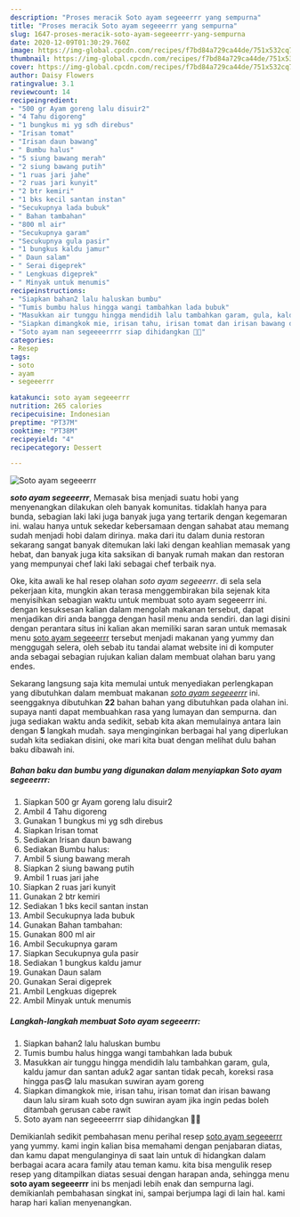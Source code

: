 ```yaml
---
description: "Proses meracik Soto ayam segeeerrr yang sempurna"
title: "Proses meracik Soto ayam segeeerrr yang sempurna"
slug: 1647-proses-meracik-soto-ayam-segeeerrr-yang-sempurna
date: 2020-12-09T01:30:29.760Z
image: https://img-global.cpcdn.com/recipes/f7bd84a729ca44de/751x532cq70/soto-ayam-segeeerrr-foto-resep-utama.jpg
thumbnail: https://img-global.cpcdn.com/recipes/f7bd84a729ca44de/751x532cq70/soto-ayam-segeeerrr-foto-resep-utama.jpg
cover: https://img-global.cpcdn.com/recipes/f7bd84a729ca44de/751x532cq70/soto-ayam-segeeerrr-foto-resep-utama.jpg
author: Daisy Flowers
ratingvalue: 3.1
reviewcount: 14
recipeingredient:
- "500 gr Ayam goreng lalu disuir2"
- "4 Tahu digoreng"
- "1 bungkus mi yg sdh direbus"
- "Irisan tomat"
- "Irisan daun bawang"
- " Bumbu halus"
- "5 siung bawang merah"
- "2 siung bawang putih"
- "1 ruas jari jahe"
- "2 ruas jari kunyit"
- "2 btr kemiri"
- "1 bks kecil santan instan"
- "Secukupnya lada bubuk"
- " Bahan tambahan"
- "800 ml air"
- "Secukupnya garam"
- "Secukupnya gula pasir"
- "1 bungkus kaldu jamur"
- " Daun salam"
- " Serai digeprek"
- " Lengkuas digeprek"
- " Minyak untuk menumis"
recipeinstructions:
- "Siapkan bahan2 lalu haluskan bumbu"
- "Tumis bumbu halus hingga wangi tambahkan lada bubuk"
- "Masukkan air tunggu hingga mendidih lalu tambahkan garam, gula, kaldu jamur dan santan aduk2 agar santan tidak pecah, koreksi rasa hingga pas😋 lalu masukan suwiran ayam goreng"
- "Siapkan dimangkok mie, irisan tahu, irisan tomat dan irisan bawang daun lalu siram kuah soto dgn suwiran ayam jika ingin pedas boleh ditambah gerusan cabe rawit"
- "Soto ayam nan segeeeerrrr siap dihidangkan 🥰😋"
categories:
- Resep
tags:
- soto
- ayam
- segeeerrr

katakunci: soto ayam segeeerrr 
nutrition: 265 calories
recipecuisine: Indonesian
preptime: "PT37M"
cooktime: "PT38M"
recipeyield: "4"
recipecategory: Dessert

---
```



![Soto ayam segeeerrr](https://img-global.cpcdn.com/recipes/f7bd84a729ca44de/751x532cq70/soto-ayam-segeeerrr-foto-resep-utama.jpg)

<b><i>soto ayam segeeerrr</i></b>, Memasak bisa menjadi suatu hobi yang menyenangkan dilakukan oleh banyak komunitas. tidaklah hanya para bunda, sebagian laki laki juga banyak juga yang tertarik dengan kegemaran ini. walau hanya untuk sekedar kebersamaan dengan sahabat atau memang sudah menjadi hobi dalam dirinya. maka dari itu dalam dunia restoran sekarang sangat banyak ditemukan laki laki dengan keahlian memasak yang hebat, dan banyak juga kita saksikan di banyak rumah makan dan restoran yang mempunyai chef laki laki sebagai chef terbaik nya.



Oke, kita awali ke hal resep olahan <i>soto ayam segeeerrr</i>. di sela sela pekerjaan kita, mungkin akan terasa menggembirakan bila sejenak kita menyisihkan sebagian waktu untuk membuat soto ayam segeeerrr ini. dengan kesuksesan kalian dalam mengolah makanan tersebut, dapat menjadikan diri anda bangga dengan hasil menu anda sendiri. dan lagi disini dengan perantara situs ini kalian akan memiliki saran saran untuk memasak menu <u>soto ayam segeeerrr</u> tersebut menjadi makanan yang yummy dan menggugah selera, oleh sebab itu tandai alamat website ini di komputer anda sebagai sebagian rujukan kalian dalam membuat olahan baru yang endes.


Sekarang langsung saja kita memulai untuk menyediakan perlengkapan yang dibutuhkan dalam membuat makanan <u><i>soto ayam segeeerrr</i></u> ini. seenggaknya dibutuhkan <b>22</b> bahan bahan yang dibutuhkan pada olahan ini. supaya nanti dapat membuahkan rasa yang lumayan dan sempurna. dan juga sediakan waktu anda sedikit, sebab kita akan memulainya antara lain dengan <b>5</b> langkah mudah. saya menginginkan berbagai hal yang diperlukan sudah kita sediakan disini, oke mari kita buat dengan melihat dulu bahan baku dibawah ini.

<!--inarticleads1-->

##### Bahan baku dan bumbu yang digunakan dalam menyiapkan Soto ayam segeeerrr:

1. Siapkan 500 gr Ayam goreng lalu disuir2
1. Ambil 4 Tahu digoreng
1. Gunakan 1 bungkus mi yg sdh direbus
1. Siapkan Irisan tomat
1. Sediakan Irisan daun bawang
1. Sediakan  Bumbu halus:
1. Ambil 5 siung bawang merah
1. Siapkan 2 siung bawang putih
1. Ambil 1 ruas jari jahe
1. Siapkan 2 ruas jari kunyit
1. Gunakan 2 btr kemiri
1. Sediakan 1 bks kecil santan instan
1. Ambil Secukupnya lada bubuk
1. Gunakan  Bahan tambahan:
1. Gunakan 800 ml air
1. Ambil Secukupnya garam
1. Siapkan Secukupnya gula pasir
1. Sediakan 1 bungkus kaldu jamur
1. Gunakan  Daun salam
1. Gunakan  Serai digeprek
1. Ambil  Lengkuas digeprek
1. Ambil  Minyak untuk menumis




<!--inarticleads2-->

##### Langkah-langkah membuat Soto ayam segeeerrr:

1. Siapkan bahan2 lalu haluskan bumbu
1. Tumis bumbu halus hingga wangi tambahkan lada bubuk
1. Masukkan air tunggu hingga mendidih lalu tambahkan garam, gula, kaldu jamur dan santan aduk2 agar santan tidak pecah, koreksi rasa hingga pas😋 lalu masukan suwiran ayam goreng
1. Siapkan dimangkok mie, irisan tahu, irisan tomat dan irisan bawang daun lalu siram kuah soto dgn suwiran ayam jika ingin pedas boleh ditambah gerusan cabe rawit
1. Soto ayam nan segeeeerrrr siap dihidangkan 🥰😋




Demikianlah sedikit pembahasan menu perihal resep <u>soto ayam segeeerrr</u> yang yummy. kami ingin kalian bisa memahami dengan penjabaran diatas, dan kamu dapat mengulanginya di saat lain untuk di hidangkan dalam berbagai acara acara family atau teman kamu. kita bisa mengulik resep resep yang ditampilkan diatas sesuai dengan harapan anda, sehingga menu <b>soto ayam segeeerrr</b> ini bs menjadi lebih enak dan sempurna lagi. demikianlah pembahasan singkat ini, sampai berjumpa lagi di lain hal. kami harap hari kalian menyenangkan.
